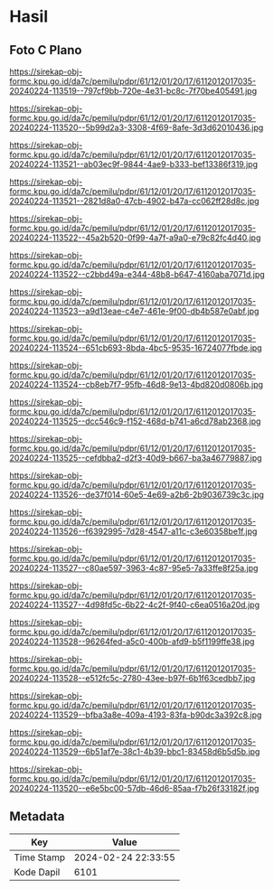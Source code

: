# Hasil

## Foto C Plano

https://sirekap-obj-formc.kpu.go.id/da7c/pemilu/pdpr/61/12/01/20/17/6112012017035-20240224-113519--797cf9bb-720e-4e31-bc8c-7f70be405491.jpg

https://sirekap-obj-formc.kpu.go.id/da7c/pemilu/pdpr/61/12/01/20/17/6112012017035-20240224-113520--5b99d2a3-3308-4f69-8afe-3d3d62010436.jpg

https://sirekap-obj-formc.kpu.go.id/da7c/pemilu/pdpr/61/12/01/20/17/6112012017035-20240224-113521--ab03ec9f-9844-4ae9-b333-bef13386f319.jpg

https://sirekap-obj-formc.kpu.go.id/da7c/pemilu/pdpr/61/12/01/20/17/6112012017035-20240224-113521--2821d8a0-47cb-4902-b47a-cc062ff28d8c.jpg

https://sirekap-obj-formc.kpu.go.id/da7c/pemilu/pdpr/61/12/01/20/17/6112012017035-20240224-113522--45a2b520-0f99-4a7f-a9a0-e79c82fc4d40.jpg

https://sirekap-obj-formc.kpu.go.id/da7c/pemilu/pdpr/61/12/01/20/17/6112012017035-20240224-113522--c2bbd49a-e344-48b8-b647-4160aba7071d.jpg

https://sirekap-obj-formc.kpu.go.id/da7c/pemilu/pdpr/61/12/01/20/17/6112012017035-20240224-113523--a9d13eae-c4e7-461e-9f00-db4b587e0abf.jpg

https://sirekap-obj-formc.kpu.go.id/da7c/pemilu/pdpr/61/12/01/20/17/6112012017035-20240224-113524--651cb693-8bda-4bc5-9535-16724077fbde.jpg

https://sirekap-obj-formc.kpu.go.id/da7c/pemilu/pdpr/61/12/01/20/17/6112012017035-20240224-113524--cb8eb7f7-95fb-46d8-9e13-4bd820d0806b.jpg

https://sirekap-obj-formc.kpu.go.id/da7c/pemilu/pdpr/61/12/01/20/17/6112012017035-20240224-113525--dcc546c9-f152-468d-b741-a6cd78ab2368.jpg

https://sirekap-obj-formc.kpu.go.id/da7c/pemilu/pdpr/61/12/01/20/17/6112012017035-20240224-113525--cefdbba2-d2f3-40d9-b667-ba3a46779887.jpg

https://sirekap-obj-formc.kpu.go.id/da7c/pemilu/pdpr/61/12/01/20/17/6112012017035-20240224-113526--de37f014-60e5-4e69-a2b6-2b9036739c3c.jpg

https://sirekap-obj-formc.kpu.go.id/da7c/pemilu/pdpr/61/12/01/20/17/6112012017035-20240224-113526--f6392995-7d28-4547-a11c-c3e60358be1f.jpg

https://sirekap-obj-formc.kpu.go.id/da7c/pemilu/pdpr/61/12/01/20/17/6112012017035-20240224-113527--c80ae597-3963-4c87-95e5-7a33ffe8f25a.jpg

https://sirekap-obj-formc.kpu.go.id/da7c/pemilu/pdpr/61/12/01/20/17/6112012017035-20240224-113527--4d98fd5c-6b22-4c2f-9f40-c6ea0516a20d.jpg

https://sirekap-obj-formc.kpu.go.id/da7c/pemilu/pdpr/61/12/01/20/17/6112012017035-20240224-113528--96264fed-a5c0-400b-afd9-b5f1199ffe38.jpg

https://sirekap-obj-formc.kpu.go.id/da7c/pemilu/pdpr/61/12/01/20/17/6112012017035-20240224-113528--e512fc5c-2780-43ee-b97f-6b1f63cedbb7.jpg

https://sirekap-obj-formc.kpu.go.id/da7c/pemilu/pdpr/61/12/01/20/17/6112012017035-20240224-113529--bfba3a8e-409a-4193-83fa-b90dc3a392c8.jpg

https://sirekap-obj-formc.kpu.go.id/da7c/pemilu/pdpr/61/12/01/20/17/6112012017035-20240224-113529--6b51af7e-38c1-4b39-bbc1-83458d6b5d5b.jpg

https://sirekap-obj-formc.kpu.go.id/da7c/pemilu/pdpr/61/12/01/20/17/6112012017035-20240224-113520--e6e5bc00-57db-46d6-85aa-f7b26f33182f.jpg


## Metadata

| Key        | Value               |
| ---------- | ------------------- |
| Time Stamp | 2024-02-24 22:33:55 |
| Kode Dapil | 6101                |



